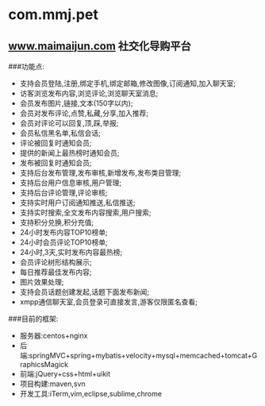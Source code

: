 com.mmj.pet
===========

## www.maimaijun.com 社交化导购平台


###功能点:
* 支持会员登陆,注册,绑定手机,绑定邮箱,修改图像,订阅通知,加入聊天室;
* 访客浏览发布内容,浏览评论,浏览聊天室消息;
* 会员发布图片,链接,文本(150字以内);
* 会员对发布评论,点赞,私藏,分享,加入推荐;
* 会员对评论可以回复,顶,踩,举报;
* 会员私信黑名单,私信会话;
* 评论被回复时通知会员;
* 提供的新闻上最热榜时通知会员;
* 发布被回复时通知会员;
* 支持后台发布管理,发布审核,新增发布,发布类目管理;
* 支持后台用户信息审核,用户管理;
* 支持后台评论管理,评论审核;
* 支持实时用户订阅通知推送,私信推送;
* 支持实时搜索,全文发布内容搜索,用户搜索;
* 支持积分兑换,积分充值;
* 24小时发布内容TOP10榜单;
* 24小时会员评论TOP10榜单;
* 24小时,3天,实时发布内容最热榜;
* 会员评论树形结构展示;
* 每日推荐最佳发布内容;
* 图片效果处理;
* 支持会员话题创建发起,话题下面发布新闻;
* xmpp通信聊天室,会员登录可直接发言,游客仅限匿名查看;

###目前的框架:
* 服务器:centos+nginx
* 后端:springMVC+spring+mybatis+velocity+mysql+memcached+tomcat+GraphicsMagick
* 前端:jQuery+css+html+uikit
* 项目构建:maven,svn
* 开发工具:iTerm,vim,eclipse,sublime,chrome

